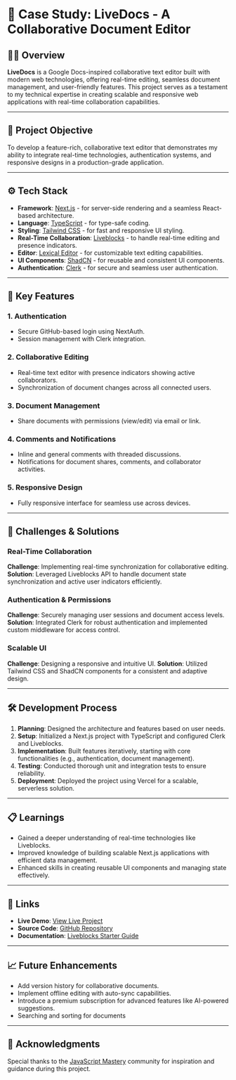 # 📖 Case Study: LiveDocs - A Collaborative Document Editor

## 🧑‍💻 Overview

**LiveDocs** is a Google Docs-inspired collaborative text editor built with modern web technologies, offering real-time editing, seamless document management, and user-friendly features. This project serves as a testament to my technical expertise in creating scalable and responsive web applications with real-time collaboration capabilities.

---

## 🚀 Project Objective

To develop a feature-rich, collaborative text editor that demonstrates my ability to integrate real-time technologies, authentication systems, and responsive designs in a production-grade application.

---

## ⚙️ Tech Stack

- **Framework**: [Next.js](https://nextjs.org/) - for server-side rendering and a seamless React-based architecture.
- **Language**: [TypeScript](https://www.typescriptlang.org/) - for type-safe coding.
- **Styling**: [Tailwind CSS](https://tailwindcss.com/) - for fast and responsive UI styling.
- **Real-Time Collaboration**: [Liveblocks](https://liveblocks.io/) - to handle real-time editing and presence indicators.
- **Editor**: [Lexical Editor](https://lexical.dev/) - for customizable text editing capabilities.
- **UI Components**: [ShadCN](https://shadcn.dev/) - for reusable and consistent UI components.
- **Authentication**: [Clerk](https://clerk.dev/) - for secure and seamless user authentication.

---

## 🔋 Key Features

### **1. Authentication**

- Secure GitHub-based login using NextAuth.
- Session management with Clerk integration.

### **2. Collaborative Editing**

- Real-time text editor with presence indicators showing active collaborators.
- Synchronization of document changes across all connected users.

### **3. Document Management**

- Share documents with permissions (view/edit) via email or link.

### **4. Comments and Notifications**

- Inline and general comments with threaded discussions.
- Notifications for document shares, comments, and collaborator activities.

### **5. Responsive Design**

- Fully responsive interface for seamless use across devices.

---

## 🎯 Challenges & Solutions

### **Real-Time Collaboration**

**Challenge**: Implementing real-time synchronization for collaborative editing.
**Solution**: Leveraged Liveblocks API to handle document state synchronization and active user indicators efficiently.

### **Authentication & Permissions**

**Challenge**: Securely managing user sessions and document access levels.
**Solution**: Integrated Clerk for robust authentication and implemented custom middleware for access control.

### **Scalable UI**

**Challenge**: Designing a responsive and intuitive UI.
**Solution**: Utilized Tailwind CSS and ShadCN components for a consistent and adaptive design.

---

## 🛠️ Development Process

1. **Planning**: Designed the architecture and features based on user needs.
2. **Setup**: Initialized a Next.js project with TypeScript and configured Clerk and Liveblocks.
3. **Implementation**: Built features iteratively, starting with core functionalities (e.g., authentication, document management).
4. **Testing**: Conducted thorough unit and integration tests to ensure reliability.
5. **Deployment**: Deployed the project using Vercel for a scalable, serverless solution.

---

## 📋 Learnings

- Gained a deeper understanding of real-time technologies like Liveblocks.
- Improved knowledge of building scalable Next.js applications with efficient data management.
- Enhanced skills in creating reusable UI components and managing state effectively.

---

## 📌 Links

- **Live Demo**: [View Live Project](https://your-demo-link.com)
- **Source Code**: [GitHub Repository](https://github.com/your-repo-link)
- **Documentation**: [Liveblocks Starter Guide](https://liveblocks.io/docs/get-started/nextjs-lexical)

---

## 📈 Future Enhancements

- Add version history for collaborative documents.
- Implement offline editing with auto-sync capabilities.
- Introduce a premium subscription for advanced features like AI-powered suggestions.
- Searching and sorting for documents

---

## 🌟 Acknowledgments

Special thanks to the [JavaScript Mastery](https://www.youtube.com/@javascriptmastery) community for inspiration and guidance during this project.
